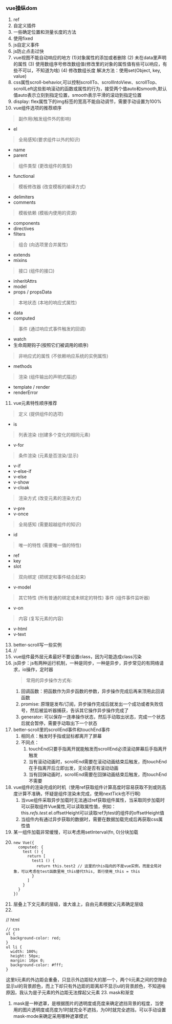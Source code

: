 ### vue操纵dom
1. ref
2. 自定义插件
3. 一些确定位置和测量长度的方法
4. 使用fixed
5. js自定义事件
6. js防止点击过快
7. vue视图不能自动响应的地方
(1)对象属性的添加或者删除 (2) 未在data里声明的属性 (3) 使用数组序号修改数组值(修改里的对象的属性值有些可以响应，有些不可以，不知道为啥) (4) 修改数组长度
解决方法：使用set(Object, key, value)
8. css属性scroll-behavior,可以控制scrollTo、scrollIntoView、scrollTop、scrollLeft这些影响滚动的函数或属性的行为，接受两个值auto和smooth,默认值auto表示立刻到指定位置，smooth表示平滑的滚动到指定位置
9. display: flex属性下的img标签的宽高不能自动调节，需要手动设置为100%
10. vue组件选项的推荐顺序
> 副作用(触发组件外的影响)
* el
> 全局感知(要求组件以外的知识)
* name
* parent
> 组件类型 (更改组件的类型)
* functional
> 模板修改器 (改变模板的编译方式)
* delimiters
* comments
> 模板依赖 (模板内使用的资源)
* components
* directives
* filters
> 组合 (向选项里合并属性)
* extends
* mixins
> 接口 (组件的接口)
* inheritAttrs
* model
* props / propsData
> 本地状态 (本地的响应式属性)
* data
* computed
> 事件 (通过响应式事件触发的回调)
* watch
* 生命周期钩子(按照它们被调用的顺序)
> 非响应式的属性 (不依赖响应系统的实例属性)
* methods
> 渲染 (组件输出的声明式描述)
* template / render
* renderError

11. vue元素特性顺序推荐
> 定义 (提供组件的选项)
* is
> 列表渲染 (创建多个变化的相同元素)
* v-for
> 条件渲染 (元素是否渲染/显示)
* v-if
* v-else-if
* v-else
* v-show
* v-cloak
> 渲染方式 (改变元素的渲染方式)
* v-pre
* v-once
> 全局感知 (需要超越组件的知识)
* id
> 唯一的特性 (需要唯一值的特性)
* ref
* key
* slot
> 双向绑定 (把绑定和事件结合起来)
* v-model
> 其它特性 (所有普通的绑定或未绑定的特性)
> 事件 (组件事件监听器)
* v-on
> 内容 (复写元素的内容)
* v-html
* v-text
13. better-scroll写一些实例
14. //
15. vue组件最外层元素最好不要设置class，因为可能造成class污染
16. js异步：js有两种运行机制，一种是同步，一种是异步，异步常见的有网络请求，io操作，定时器
    > 常用的异步操作方式有: 
    1. 回调函数：把函数作为异步函数的参数，异步操作完成后再来顶用此回调函数
    2. promise: 原理是发布/订阅，异步操作完成后就发出一个成功或者失败信号，然后被监听器捕获，告诉其它操作异步操作完成了
    3. generator: 可以保存一连串操作状态，然后手动取出状态，完成一个状态后就会暂停，需要手动取出下一个状态
17. better-scroll里的scrollEnd事件和touchEnd事件
    1. 相同点：触发时手指或鼠标都离开了屏幕
    2. 不同点：
        1. touchEnd只要手指离开就能触发而scrollEnd必须滚动屏幕后手指离开触发
        2. 当有滚动动画时，scrollEnd需要在滚动动画结束后触发，而touchEnd在手指离开后立即出发，无论是否有滚动动画
        3. 当有回弹动画时，scrollEnd需要在回弹动画结束后触发，而touchEnd不需要
18. vue组件的渲染完成的时机（使用ref获取组件计算高度时容易获取不到或则高度计算不准确，怀疑是组件渲染未完成，使用nextTick也不行啊)
    1. 当vue组件采取异步加载时无法通过ref获取组件属性，当采取同步加载时可以获取组件Vue属性,可以读取属性值，例如：this.$refs.test.$el.offsetHeight可以读取ref为test的组件的offsetHeight值
    2. 当组件内有通过异步获取的数据时，需要在数据加载完成后再获取css属性值
19. 某一组件加载非常缓慢，可以考虑用setInterval(fn, 0)分块加载
20. ```
    new Vue({
      computed: {
        test () {
          return [
            test1 () {
              return this.test2 // 这里的this指向的不是vue实例，而是全局对象，可以考虑在test函数里用_this替代this, 首行使用_this = this
            }
          ]
        }
      }
    })
    ```
21. 层叠上下文元素的层级，谁大谁上，自由元素根据父元素确定层级
22. 
  // html
  <!-- <ul>
    <li></li>
    <li></li>
  </ul> -->
  ```
  // css
  ul {
    background-color: red;
  }
  ul li {
    width: 100%;
    height: 50px;
    margin: 10px 0;
    background-color: #fff;
  }
  ```
  这里li元素的外边距会重叠，只显示外边距较大的那一个，两个li元素之间的空隙会显示ul的背景颜色，而上下却只有外边距的距离却不显示ul的背景颜色，不知道啥原因，我认为是子元素的外边距无法撑起父元素
23. mask和渐变
  1. mask是一种遮罩，是根据图片的透明度或亮度来确定遮挡背景的程度，当使用的图片透明度或亮度为1时就完全不遮挡，为0时就完全遮挡，可以手动设置mask-mode来确定采用哪种遮罩模式